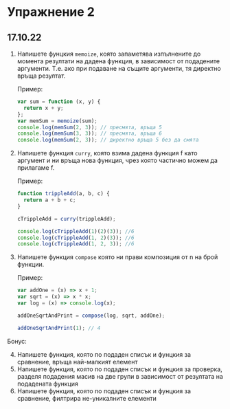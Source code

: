 # Упражнение 2

## 17.10.22

1. Напишете фунцкия `memoize`, която запаметява изпълнените до момента резултати на дадена функция, в зависимост от подадените аргументи. Т.е. ако при подаване на същите аргументи, тя директно връща резултат.

   Пример:

   ```js
   var sum = function (x, y) {
     return x + y;
   };
   var memSum = memoize(sum);
   console.log(memSum(2, 3)); // пресмята, връща 5
   console.log(memSum(3, 3)); // пресмята, връща 6
   console.log(memSum(2, 3)); // директно връща 5 без да смята
   ```

2. Напишете функция `curry`, която взима дадена функция f като аргумент и ни връща нова функция, чрез която частично можем да прилагаме f.

   Пример:

   ```js
   function trippleAdd(a, b, c) {
     return a + b + c;
   }

   cTrippleAdd = curry(trippleAdd);

   console.log(cTrippleAdd(1)(2)(3)); //6
   console.log(cTrippleAdd(1, 2)(3)); //6
   console.log(cTrippleAdd(1, 2, 3)); //6
   ```

3. Напишете функция `compose` която ни прави композиция от n на брой функции.

   Пример:

   ```js
   var addOne = (x) => x + 1;
   var sqrt = (x) => x * x;
   var log = (x) => console.log(x);

   addOneSqrtAndPrint = compose(log, sqrt, addOne);

   addOneSqrtAndPrint(1); // 4
   ```

Бонус:

4. Напишете функция, която по подаден списък и фунцкия за сравнение, връща най-малкият елемент
5. Напишете функция, която по подаден списък и фунцкия за проверка, разделя подадения масив на две групи в зависимост от резултата на подадената функция
6. Напишете функция, която по подаден списък и фунцкия за сравнение, филтрира не-уникалните елементи
